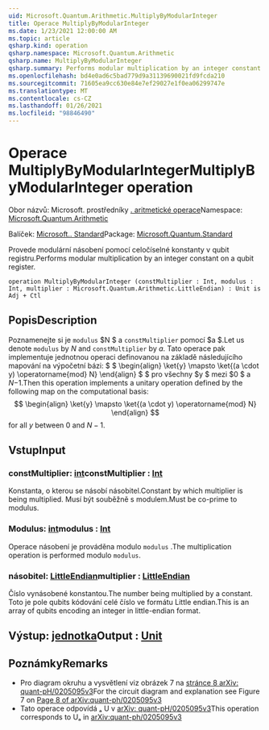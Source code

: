 ```yaml
---
uid: Microsoft.Quantum.Arithmetic.MultiplyByModularInteger
title: Operace MultiplyByModularInteger
ms.date: 1/23/2021 12:00:00 AM
ms.topic: article
qsharp.kind: operation
qsharp.namespace: Microsoft.Quantum.Arithmetic
qsharp.name: MultiplyByModularInteger
qsharp.summary: Performs modular multiplication by an integer constant on a qubit register.
ms.openlocfilehash: bd4e0ad6c5bad779d9a31139690021fd9fcda210
ms.sourcegitcommit: 71605ea9cc630e84e7ef29027e1f0ea06299747e
ms.translationtype: MT
ms.contentlocale: cs-CZ
ms.lasthandoff: 01/26/2021
ms.locfileid: "98846490"
---
```

# <a name="multiplybymodularinteger-operation"></a><span data-ttu-id="ffb49-102">Operace MultiplyByModularInteger</span><span class="sxs-lookup"><span data-stu-id="ffb49-102">MultiplyByModularInteger operation</span></span>

<span data-ttu-id="ffb49-103">Obor názvů: Microsoft. prostředníky [. aritmetické operace](xref:Microsoft.Quantum.Arithmetic)</span><span class="sxs-lookup"><span data-stu-id="ffb49-103">Namespace: [Microsoft.Quantum.Arithmetic](xref:Microsoft.Quantum.Arithmetic)</span></span>

<span data-ttu-id="ffb49-104">Balíček: [Microsoft.. Standard](https://nuget.org/packages/Microsoft.Quantum.Standard)</span><span class="sxs-lookup"><span data-stu-id="ffb49-104">Package: [Microsoft.Quantum.Standard](https://nuget.org/packages/Microsoft.Quantum.Standard)</span></span>


<span data-ttu-id="ffb49-105">Provede modulární násobení pomocí celočíselné konstanty v qubit registru.</span><span class="sxs-lookup"><span data-stu-id="ffb49-105">Performs modular multiplication by an integer constant on a qubit register.</span></span>

```qsharp
operation MultiplyByModularInteger (constMultiplier : Int, modulus : Int, multiplier : Microsoft.Quantum.Arithmetic.LittleEndian) : Unit is Adj + Ctl
```


## <a name="description"></a><span data-ttu-id="ffb49-106">Popis</span><span class="sxs-lookup"><span data-stu-id="ffb49-106">Description</span></span>

<span data-ttu-id="ffb49-107">Poznamenejte si je `modulus` $N $ a `constMultiplier` pomocí $a $.</span><span class="sxs-lookup"><span data-stu-id="ffb49-107">Let us denote `modulus` by $N$ and `constMultiplier` by $a$.</span></span>
<span data-ttu-id="ffb49-108">Tato operace pak implementuje jednotnou operaci definovanou na základě následujícího mapování na výpočetní bázi: $ $ \begin{align} \ket{y} \mapsto \ket{(a \cdot y) \operatorname{mod} N} \end{align} $ $ pro všechny $y $ mezi $0 $ a $N-$1.</span><span class="sxs-lookup"><span data-stu-id="ffb49-108">Then this operation implements a unitary operation defined by the following map on the computational basis: $$ \begin{align} \ket{y} \mapsto \ket{(a \cdot y) \operatorname{mod} N} \end{align} $$ for all $y$ between $0$ and $N - 1$.</span></span>

## <a name="input"></a><span data-ttu-id="ffb49-109">Vstup</span><span class="sxs-lookup"><span data-stu-id="ffb49-109">Input</span></span>

### <a name="constmultiplier--int"></a><span data-ttu-id="ffb49-110">constMultiplier: [int](xref:microsoft.quantum.lang-ref.int)</span><span class="sxs-lookup"><span data-stu-id="ffb49-110">constMultiplier : [Int](xref:microsoft.quantum.lang-ref.int)</span></span>

<span data-ttu-id="ffb49-111">Konstanta, o kterou se násobí násobitel.</span><span class="sxs-lookup"><span data-stu-id="ffb49-111">Constant by which multiplier is being multiplied.</span></span> <span data-ttu-id="ffb49-112">Musí být souběžně s modulem.</span><span class="sxs-lookup"><span data-stu-id="ffb49-112">Must be co-prime to modulus.</span></span>


### <a name="modulus--int"></a><span data-ttu-id="ffb49-113">Modulus: [int](xref:microsoft.quantum.lang-ref.int)</span><span class="sxs-lookup"><span data-stu-id="ffb49-113">modulus : [Int](xref:microsoft.quantum.lang-ref.int)</span></span>

<span data-ttu-id="ffb49-114">Operace násobení je prováděna modulo `modulus` .</span><span class="sxs-lookup"><span data-stu-id="ffb49-114">The multiplication operation is performed modulo `modulus`.</span></span>


### <a name="multiplier--littleendian"></a><span data-ttu-id="ffb49-115">násobitel: [LittleEndian](xref:Microsoft.Quantum.Arithmetic.LittleEndian)</span><span class="sxs-lookup"><span data-stu-id="ffb49-115">multiplier : [LittleEndian](xref:Microsoft.Quantum.Arithmetic.LittleEndian)</span></span>

<span data-ttu-id="ffb49-116">Číslo vynásobené konstantou.</span><span class="sxs-lookup"><span data-stu-id="ffb49-116">The number being multiplied by a constant.</span></span>
<span data-ttu-id="ffb49-117">Toto je pole qubits kódování celé číslo ve formátu Little endian.</span><span class="sxs-lookup"><span data-stu-id="ffb49-117">This is an array of qubits encoding an integer in little-endian format.</span></span>



## <a name="output--unit"></a><span data-ttu-id="ffb49-118">Výstup: [jednotka](xref:microsoft.quantum.lang-ref.unit)</span><span class="sxs-lookup"><span data-stu-id="ffb49-118">Output : [Unit](xref:microsoft.quantum.lang-ref.unit)</span></span>



## <a name="remarks"></a><span data-ttu-id="ffb49-119">Poznámky</span><span class="sxs-lookup"><span data-stu-id="ffb49-119">Remarks</span></span>

- <span data-ttu-id="ffb49-120">Pro diagram okruhu a vysvětlení viz obrázek 7 na [stránce 8 arXiv: quant-pH/0205095v3](https://arxiv.org/pdf/quant-ph/0205095v3.pdf#page=8)</span><span class="sxs-lookup"><span data-stu-id="ffb49-120">For the circuit diagram and explanation see Figure 7 on [Page 8 of arXiv:quant-ph/0205095v3](https://arxiv.org/pdf/quant-ph/0205095v3.pdf#page=8)</span></span>
- <span data-ttu-id="ffb49-121">Tato operace odpovídá ₐ U v [arXiv: quant-pH/0205095v3](https://arxiv.org/pdf/quant-ph/0205095v3.pdf)</span><span class="sxs-lookup"><span data-stu-id="ffb49-121">This operation corresponds to Uₐ in [arXiv:quant-ph/0205095v3](https://arxiv.org/pdf/quant-ph/0205095v3.pdf)</span></span>